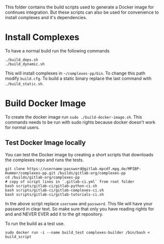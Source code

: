 This folder contains the build scripts used to generate a Docker image for
continues integration. But these scripts can also be used for convenience to
install complexes and it's dependencies.

# Install Complexes
To have a normal build run the following commands

    ./build_deps.sh
    ./build_dynamic.sh

This will install complexes in `~/complexes-pp/bin`. To change this path modify
`build.cfg`. To build a static binary replace the last command with
`./build_static.sh`.

# Build Docker Image

To create the docker image run `sudo ./build-docker-image.sh`. This commands
needs to be run with sudo rights because docker doesn't work for normal users.

## Test Docker Image locally

You can test the Docker image by creating a short scripts that downloads the
complexes repo and runs the tests.

    git clone https://username:password@gitlab.mpcdf.mpg.de/MPIBP-Hummer/complexes-pp.git /builds/gitlab-org/complexes-pp
    cd /builds/gitlab-org/complexes-pp
    # copy of script lines in `.gitlab-ci.yml` from root folder
    bash scripts/gitlab-ci/gitlab-python-ci.sh
    bash scripts/gitlab-ci/gitlab-complexes-ci.sh
    bash scripts/gitlab-ci/gitlab-tutorials-ci.sh

In the above script replace `username` and `password`. This file will have your
password in clear text. So make sure that only you have reading rights for and
and NEVER EVER add it to the git repository.

To run the build as a test use.

    sudo docker run -i --name build_test complexes-builder /bin/bash < build_script

